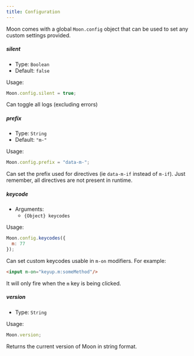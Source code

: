 ```yaml
---
title: Configuration
---
```


Moon comes with a global `Moon.config` object that can be used to set any custom settings provided.

##### **silent**

- Type: `Boolean`
- Default: `false`

Usage:
```js
Moon.config.silent = true;
```

Can toggle all logs (excluding errors)

##### **prefix**

- Type: `String`
- Default: `"m-"`

Usage:
```js
Moon.config.prefix = "data-m-";
```

Can set the prefix used for directives (ie `data-m-if` instead of `m-if`). Just remember, all directives are not present in runtime.

##### **keycode**

- Arguments:
  - `{Object} keycodes`

Usage:
```js
Moon.config.keycodes({
  m: 77
});
```

Can set custom keycodes usable in `m-on` modifiers. For example:

```html
<input m-on="keyup.m:someMethod"/>
```

It will only fire when the `m` key is being clicked.

##### **version**

- Type: `String`

Usage:

```js
Moon.version;
```

Returns the current version of Moon in string format.
